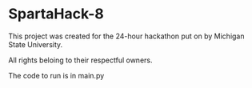 # SpartaHack-8

This project was created for the 24-hour hackathon put on by Michigan State University.

All rights beloing to their respectful owners. 

The code to run is in main.py
